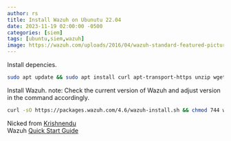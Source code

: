 ```yaml
---
author: rs
title: Install Wazuh on Ubunutu 22.04 
date: 2023-11-19 02:00:00 -0500 
categories: [siem]
tags: [ubuntu,siem,wazuh]
image: https://wazuh.com/uploads/2016/04/wazuh-standard-featured-picture.png
---
```




Install depencies.
```bash
sudo apt update && sudo apt install curl apt-transport-https unzip wget libcap2-bin software-properties-common lsb-release gnupg2
```

Install Wazuh. note: Check the current version of Wazuh and adjust version in the command accordingly.
```bash
curl -sO https://packages.wazuh.com/4.6/wazuh-install.sh && chmod 744 wazuh-install.sh && bash ./wazuh-install.sh -a
```

Nicked from [Krishnendu](https://krishnendu.com/install-wazuh-4-x-on-ubuntu-single-host-with-single-command/)  
Wazuh [Quick Start Guide](https://documentation.wazuh.com/current/quickstart.html)